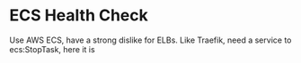 ECS Health Check
===

Use AWS ECS, have a strong dislike for ELBs. Like Traefik, need a service to ecs:StopTask, here it is